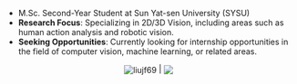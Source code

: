 - M.Sc. Second-Year Student at Sun Yat-sen University (SYSU)
- **Research Focus**: Specializing in 2D/3D Vision, including areas such as human action analysis and robotic vision.
- **Seeking Opportunities**: Currently looking for internship opportunities in the field of computer vision, machine learning, or related areas.

<p align="center">
<a> <img align="center" 
  src="https://github-readme-stats.vercel.app/api?username=Necolizer&show_icons=true&theme=buefy&hide_border=true" 
  alt="liujf69" /> 
</a> |
<a> <img align="center" 
    src="https://github-readme-stats.vercel.app/api/top-langs/?username=Necolizer&layout=compact&theme=buefy&hide_border=true&langs_count=8&exclude_repo=Necolizer.github.io" /> 
</a> 
</p>
